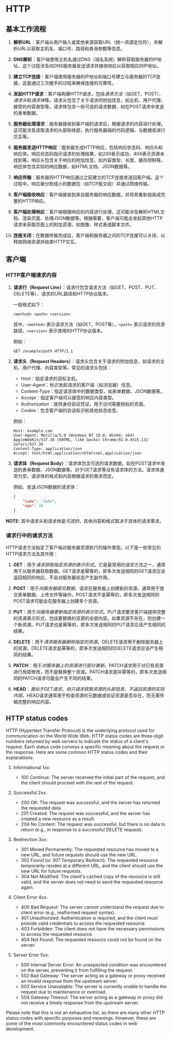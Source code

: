 # HTTP

## 基本工作流程

1. **解析URL**：客户端从用户输入或其他来源获取URL（统一资源定位符），并解析URL以获取主机名、端口号、路径和查询参数等信息。

2. **DNS解析**：客户端使用主机名通过DNS（域名系统）解析获取服务器的IP地址。这个过程涉及向DNS服务器发送请求并接收响应以获取相应的IP地址。

3. **建立TCP连接**：客户端使用服务器的IP地址和端口号建立与服务器的TCP连接。这是通过三次握手的过程来确保连接的可靠性。

4. **发起HTTP请求**：客户端构建HTTP请求，包括*请求方法*（如GET、POST）、*请求头*和*请求体*等。请求头包含了关于请求的附加信息，如主机、用户代理、接受的内容类型等。请求体包含一些可选的请求数据，如在POST请求中发送的表单数据。

5. **服务器处理请求**：服务器接收到客户端的请求后，根据请求的内容进行处理。这可能涉及读取请求的头部和体部，执行服务器端的代码逻辑，与数据库进行交互等。

6. **服务器发送HTTP响应**：服务器生成HTTP响应，包括响应状态码、响应头和响应体。响应状态码指示请求的处理结果，如200表示成功，404表示资源未找到等。响应头包含关于响应的附加信息，如内容类型、长度、缓存控制等。响应体包含实际的响应数据，如HTML文档、JSON数据等。

7. **响应传输**：服务器将HTTP响应通过之前建立的TCP连接发送回客户端。这个过程中，响应被分割成小的数据包（如TCP报文段）并通过网络传输。

8. **客户端接收响应**：客户端接收到来自服务器的响应数据，并将其重新组装成完整的HTTP响应。

9. **客户端处理响应**：客户端根据响应的内容进行处理，这可能涉及解析HTML文档、渲染页面、处理JSON数据等。根据需要，客户端可能会发起其他HTTP请求来获取页面上的附加资源，如图像、样式表或脚本文件。

10. **连接关闭**：在数据传输完成后，客户端和服务器之间的TCP连接可以关闭，以释放网络资源并结束HTTP交互。

## 客户端

### HTTP客户端请求内容

1. **请求行（Request Line）**：请求行包含请求方法（如GET、POST、PUT、DELETE等）、请求的URL路径和HTTP协议版本。

    一般格式如下：

    ```text
    <method> <path> <version>
    ```

    其中，`<method>` 表示请求方法（如GET、POST等），`<path>` 表示请求的资源路径，`<version>` 表示使用的HTTP协议版本。

    例如：

    ```text
    GET /example/path HTTP/1.1
    ```

2. **请求头（Request Headers）**：请求头包含关于请求的附加信息，如请求的主机、用户代理、内容类型等。常见的请求头包括：

    - Host：指定请求的目标主机。
    - User-Agent：标识发起请求的客户端（如浏览器）信息。
    - Content-Type：指定请求体中的数据类型，如表单数据、JSON数据等。
    - Accept：指定客户端可以接受的响应内容类型。
    - Authorization：提供身份验证凭证，用于访问需要授权的资源。
    - Cookie：包含客户端的会话标识和其他状态信息。

    例如：

    ```text
    Host: example.com
    User-Agent: Mozilla/5.0 (Windows NT 10.0; Win64; x64) AppleWebKit/537.36 (KHTML, like Gecko) Chrome/92.0.4515.131 Safari/537.36
    Content-Type: application/json
    Accept: text/html,application/xhtml+xml,application/json
    ```

3. **请求体（Request Body）**：请求体包含可选的请求数据，如在POST请求中发送的表单数据、JSON数据等。对于GET请求等没有请求体的方法，请求体通常为空。请求体的格式和内容根据请求的需求而定。

    例如，发送JSON数据的请求体：

    ```json
    {
        "name": "John",
        "age": 30
    }
    ```

**NOTE:** 其中请求头和请求体是*可选的*，具体内容和格式取决于具体的请求需求。

### 请求行中的请求方法

HTTP请求方法指定了客户端对服务器资源执行的操作类型。以下是一些常见的HTTP请求方法及其作用：

1. **GET**：用于*请求获取指定资源的表示形式*。它是最常用的请求方法之一，通常用于从服务器获取数据。GET请求是幂等的，即多次发送相同的GET请求应该返回相同的响应，不会对服务器状态产生副作用。

2. **POST**：用于*向服务器提交数据*，请求在服务器上创建新的资源。通常用于提交表单数据、上传文件等操作。POST请求不是幂等的，即多次发送相同的POST请求可能会在服务器上创建多个资源。

3. **PUT**：用于*向服务器更新指定资源的表示形式*。PUT请求要求客户端提供完整的资源表示形式，包括要替换的资源的全部内容。如果资源不存在，则创建一个新资源。PUT请求也是幂等的，即多次发送相同的PUT请求应该产生相同的结果。

4. **DELETE**：用于*请求服务器删除指定的资源*。DELETE请求用于删除服务器上的资源。DELETE请求是幂等的，即多次发送相同的DELETE请求应该产生相同的结果。

5. **PATCH**：用于*对服务器上的资源进行部分更新*。PATCH请求用于对已有资源进行局部修改，而不是替换整个资源。PATCH请求是非幂等的，即多次发送相同的PATCH请求可能会产生不同的结果。

6. **HEAD**：*类似于GET请求，但只请求获取资源的头部信息，不返回资源的实际内容*。HEAD请求通常用于检查资源的元数据或验证资源是否存在，而无需传输完整的响应内容。

## HTTP status codes

HTTP (Hypertext Transfer Protocol) is the underlying protocol used for communication on the World Wide Web. HTTP status codes are three-digit numbers returned by web servers to indicate the status of a client's request. Each status code conveys a specific meaning about the request or the response. Here are some common HTTP status codes and their explanations:

1. Informational 1xx:

    - 100 Continue: The server received the initial part of the request, and the client should proceed with the rest of the request.

2. Successful 2xx:

    - 200 OK: The request was successful, and the server has returned the requested data.
    - 201 Created: The request was successful, and the server has created a new resource as a result.
    - 204 No Content: The request was successful, but there is no data to return (e.g., in response to a successful DELETE request).

3. Redirection 3xx:

    - 301 Moved Permanently: The requested resource has moved to a new URL, and future requests should use the new URL.
    - 302 Found (or 307 Temporary Redirect): The requested resource temporarily resides at a different URL, and the client should use the new URL for future requests.
    - 304 Not Modified: The client's cached copy of the resource is still valid, and the server does not need to send the requested resource again.

4. Client Error 4xx:

    - 400 Bad Request: The server cannot understand the request due to client error (e.g., malformed request syntax).
    - 401 Unauthorized: Authentication is required, and the client must provide valid credentials to access the requested resource.
    - 403 Forbidden: The client does not have the necessary permissions to access the requested resource.
    - 404 Not Found: The requested resource could not be found on the server.

5. Server Error 5xx:

    - 500 Internal Server Error: An unexpected condition was encountered on the server, preventing it from fulfilling the request.
    - 502 Bad Gateway: The server acting as a gateway or proxy received an invalid response from the upstream server.
    - 503 Service Unavailable: The server is currently unable to handle the request due to maintenance or overload.
    - 504 Gateway Timeout: The server acting as a gateway or proxy did not receive a timely response from the upstream server.

Please note that this is not an exhaustive list, as there are many other HTTP status codes with specific purposes and meanings. However, these are some of the most commonly encountered status codes in web development.
